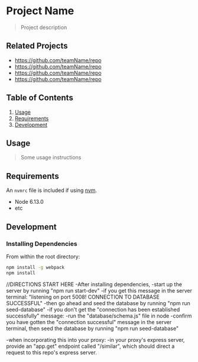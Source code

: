 # Project Name

> Project description

## Related Projects

  - https://github.com/teamName/repo
  - https://github.com/teamName/repo
  - https://github.com/teamName/repo
  - https://github.com/teamName/repo

## Table of Contents

1. [Usage](#Usage)
1. [Requirements](#requirements)
1. [Development](#development)

## Usage

> Some usage instructions

## Requirements

An `nvmrc` file is included if using [nvm](https://github.com/creationix/nvm).

- Node 6.13.0
- etc

## Development

### Installing Dependencies

From within the root directory:

```sh
npm install -g webpack
npm install
```

//DIRECTIONS START HERE
-After installing dependencies,
  -start up the server by running "npm run start-dev"
    -if you get this message in the server terminal:
      "listening on port 5008!
       CONNECTION TO DATABASE SUCCESSFUL"
      -then go ahead and seed the database by running "npm run seed-database"
    -if you don't get the "connection has been established successfully" message:
      -run the "database/schema.js" file in node
      -confirm you have gotten the "connection successful" message in the server terminal, then seed the database by running "npm run seed-database"

-when incorporating this into your proxy:
  -in your proxy's express server, provide an "app.get" endpoint called "/similar", which should direct a request to this repo's express server.